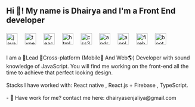 <h2 align="left">Hi 👋! My name is Dhairya and I'm a Front End developer</h2>

###

<div align="left">
  <img src="https://img.shields.io/badge/JavaScript-F7DF1E?logo=javascript&logoColor=black&style=for-the-badge" height="30" alt="javascript logo"  />
  <img width="12" />
  <img src="https://img.shields.io/badge/TypeScript-3178C6?logo=typescript&logoColor=white&style=for-the-badge" height="30" alt="typescript logo"  />
  <img width="12" />
  <img src="https://img.shields.io/badge/React-61DAFB?logo=react&logoColor=black&style=for-the-badge" height="30" alt="react logo"  />
  <img width="12" />
  <img src="https://img.shields.io/badge/HTML5-E34F26?logo=html5&logoColor=white&style=for-the-badge" height="30" alt="html5 logo"  />
  <img width="12" />
  <img src="https://img.shields.io/badge/CSS3-1572B6?logo=css3&logoColor=white&style=for-the-badge" height="30" alt="css3 logo"  />
  <img width="12" />
  <img src="https://img.shields.io/badge/Android-3DDC84?logo=android&logoColor=black&style=for-the-badge" height="30" alt="android logo"  />
  <img width="12" />
  <img src="https://img.shields.io/badge/Apple-000000?logo=apple&logoColor=white&style=for-the-badge" height="30" alt="apple logo"  />
  <img width="12" />
  <img src="https://img.shields.io/badge/Firebase-FFCA28?logo=firebase&logoColor=black&style=for-the-badge" height="30" alt="firebase logo"  />
  <img width="12" />
  <img src="https://img.shields.io/badge/Bootstrap-7952B3?logo=bootstrap&logoColor=white&style=for-the-badge" height="30" alt="bootstrap logo"  />
</div>

###

<p align="left">I am a 💎Lead 💎Сross-platform (Mobile📱 And Web🌎) Developer with sound knowledge of JavaScript. You will find me working on the front-end all the time to achieve that perfect looking design.<br><br>Stacks I have worked with: React native , React.js + Firebase , TypeScript.<br><br>- 📮 Have work for me? contact me here: dhairyasenjaliya@gmail.com


 
